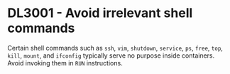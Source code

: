 # DL3001 - Avoid irrelevant shell commands

Certain shell commands such as `ssh`, `vim`, `shutdown`, `service`, `ps`, `free`, `top`, `kill`, `mount`, and `ifconfig` typically serve no purpose inside containers. Avoid invoking them in `RUN` instructions.

